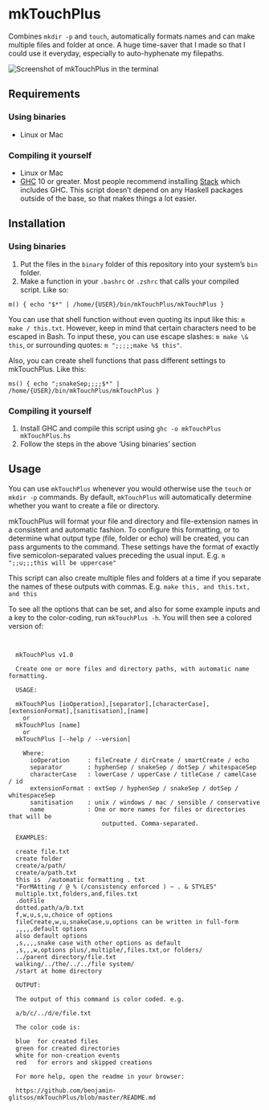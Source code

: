 # mkTouchPlus

Combines `mkdir -p` and `touch`, automatically formats names and can make multiple files and folder at once. A huge time-saver that I made so that I could use it everyday, especially to auto-hyphenate my filepaths.

![Screenshot of mkTouchPlus in the terminal](https://github.com/benjamin-glitsos/mkTouchPlus/blob/master/mkTouchPlus-screenshot.jpg)

## Requirements

### Using binaries

* Linux or Mac

### Compiling it yourself

* Linux or Mac
* [GHC](https://www.haskell.org/ghc/) 10 or greater. Most people recommend installing [Stack](https://docs.haskellstack.org/en/stable/README/) which includes GHC. This script doesn’t depend on any Haskell packages outside of the base, so that makes things a lot easier.

## Installation

### Using binaries

1. Put the files in the `binary` folder of this repository into your system’s `bin` folder.
2. Make a function in your `.bashrc` or `.zshrc` that calls your compiled script. Like so:

```
m() { echo "$*" | /home/{USER}/bin/mkTouchPlus/mkTouchPlus }
```

You can use that shell function without even quoting its input like this: `m make / this.txt`. However, keep in mind that certain characters need to be escaped in Bash. To input these, you can use escape slashes: `m make \& this`, or surrounding quotes: `m ";;;;;make %$ this"`.

Also, you can create shell functions that pass different settings to mkTouchPlus. Like this:

```
ms() { echo ";snakeSep;;;;$*" | /home/{USER}/bin/mkTouchPlus/mkTouchPlus }
```

### Compiling it yourself

1. Install GHC and compile this script using `ghc -o mkTouchPlus mkTouchPlus.hs`
2. Follow the steps in the above ‘Using binaries’ section

## Usage

You can use `mkTouchPlus` whenever you would otherwise use the `touch` or `mkdir -p` commands. By default, `mkTouchPlus` will automatically determine whether you want to create a file or directory.

mkTouchPlus will format your file and directory and file-extension names in a consistent and automatic fashion. To configure this formatting, or to determine what output type (file, folder or echo) will be created, you can pass arguments to the command. These settings have the format of exactly five semicolon-separated values preceding the usual input. E.g. `m ";;u;;;this will be uppercase"`

This script can also create multiple files and folders at a time if you separate the names of these outputs with commas. E.g. `make this, and this.txt, and this`

To see all the options that can be set, and also for some example inputs and a key to the color-coding, run `mkTouchPlus -h`. You will then see a colored version of:

```

  
  mkTouchPlus v1.0

  Create one or more files and directory paths, with automatic name formatting.
  
  USAGE:

  mkTouchPlus [ioOperation],[separator],[characterCase],[extensionFormat],[sanitisation],[name]
    or
  mkTouchPlus [name]
    or
  mkTouchPlus [--help / --version]

    Where:
      ioOperation     : fileCreate / dirCreate / smartCreate / echo
      separator       : hyphenSep / snakeSep / dotSep / whitespaceSep
      characterCase   : lowerCase / upperCase / titleCase / camelCase / id
      extensionFormat : extSep / hyphenSep / snakeSep / dotSep / whitespaceSep
      sanitisation    : unix / windows / mac / sensible / conservative
      name            : One or more names for files or directories that will be
                          outputted. Comma-separated.

  EXAMPLES:

  create file.txt
  create folder
  create/a/path/
  create/a/path.txt
  this is  /automatic formatting . txt
  "ForMAtting / @ % (/consistency enforced ) ~ . & STYLES"
  multiple.txt,folders,and,files.txt
  .dotFile
  dotted.path/a/b.txt
  f,w,u,s,u,choice of options
  fileCreate,w,u,snakeCase,u,options can be written in full-form
  ,,,,,default options
  also default options
  ,s,,,,snake case with other options as default
  ,s,,,w,options plus/,multiple/,files.txt,or folders/
  ../parent directory/file.txt
  walking/../the/../../file system/
  /start at home directory
  
  OUTPUT:

  The output of this command is color coded. e.g.

  a/b/c/../d/e/file.txt
  
  The color code is:

  blue  for created files
  green for created directories
  white for non-creation events
  red   for errors and skipped creations
  
  For more help, open the readme in your browser:

  https://github.com/benjamin-glitsos/mkTouchPlus/blob/master/README.md

```
